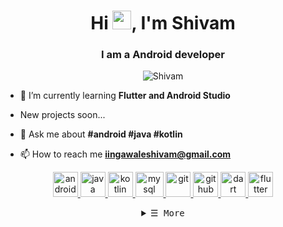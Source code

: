 <h1 align="center">Hi <img src="https://raw.githubusercontent.com/wasabeef/wasabeef/master/icons/wave.gif" width="30px">, I'm Shivam</h1>
<h3 align="center">I am a Android developer</h3>

<p align="center"> <img src="https://komarev.com/ghpvc/?username=Shivam-Ingawale" alt="Shivam" /> </p>

- 🌱 I’m currently learning **Flutter and Android Studio**

- New projects soon...

- 💬 Ask me about **#android #java #kotlin**

- 📫 How to reach me **iingawaleshivam@gmail.com**




<p align="center">
<a href="https://developer.android.com" target="_blank"> <img src="https://user-images.githubusercontent.com/56734609/104542135-c2bf1680-5644-11eb-86cb-c0584c5a7208.png" alt="android" width="40" height="40"/>
  </a> 
  <a href="https://www.java.com" target="_blank"> <img src="https://user-images.githubusercontent.com/56734609/104541549-a1115f80-5643-11eb-9022-528543fdd0af.png" alt="java" width="40" height="40"/>
</a> 
<a href="https://kotlinlang.org" target="_blank"> <img src="https://user-images.githubusercontent.com/56734609/104541639-d4ec8500-5643-11eb-94aa-bb6dae939c67.png" alt="kotlin" width="40" height="40"/> 
</a> 
<a href="https://www.mysql.com/" target="_blank"> <img src="https://user-images.githubusercontent.com/56734609/105128271-838d3b80-5b04-11eb-81e6-8ad05957b4d5.png" alt="mysql" width="45" height="40"/> 
</a> 
  <a href="https://git-scm.com/" target="_blank"> <img src="https://user-images.githubusercontent.com/56734609/106285172-f6658780-6265-11eb-903b-fe5d85504ffd.png" alt="git" width="40" height="40"/> 
</a>
<a href="https://github.com/" target="_blank"> <img src="https://user-images.githubusercontent.com/56734609/106285505-64aa4a00-6266-11eb-9507-fca28ab4d534.png" alt="github" width="40" height="40"/> 
</a>
<a href="https://dart.dev/" target="_blank"> <img src="https://user-images.githubusercontent.com/56734609/117447489-07a1ec80-af57-11eb-8b06-7fc5a528a58a.png" alt="dart" width="40" height="40"/> 
</a>
<a href="http://flutter.dev/" target="_blank"> <img src="https://user-images.githubusercontent.com/56734609/117447820-6a938380-af57-11eb-91f1-f91abe8176dd.png" alt="flutter" width="40" height="40"/> 
</a>
</p>

<details align="center">
    <summary> <samp>&#9776; More</samp></summary>
  <br>
  
  <p align="center" width="100%" height = "100%">
    <img width="650" height="240" alt="Shivam Ingawale's GitHub Stats" src="https://github-readme-stats.vercel.app/api?username=shivam-ingawale&show_icons=true&theme=radical" />
    <img height="240" src="https://github-readme-stats.vercel.app/api/top-langs/?username=shivam-ingawale&langs_count=5&theme=tokyonight" alt="shivam-ingawale" />
      
  </p>
  
  
  <p align="center"> 
      Connect with me:
    <br>
      <a href="https://t.me/shiv_1101" target="blank"><img align="middle" src="https://user-images.githubusercontent.com/56734609/104541252-13357480-5643-11eb-896c-cec4e18ce112.png" alt="Shiv" height="40" width="40" /></a>
    <a href="https://www.linkedin.com/in/shivam-ingawale/" target="blank"><img align="middle" src="https://cdn.freebiesupply.com/logos/large/2x/linkedin-icon-logo-png-transparent.png" alt="shivam-ingawale" height="40" width="40" /></a></p>
    </p>
  <br>
</details>
